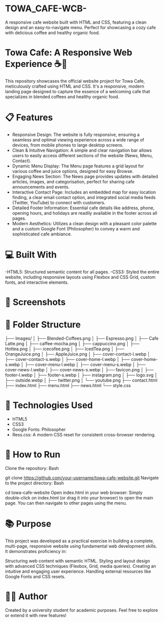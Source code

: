 # TOWA_CAFE-WCB-
A responsive cafe website built with HTML and CSS, featuring a clean design and an easy-to-navigate menu. Perfect for showcasing a cozy cafe with delicious coffee and healthy organic food.

# Towa Cafe: A Responsive Web Experience ☕🍰
This repository showcases the official website project for Towa Cafe, meticulously crafted using HTML and CSS. It's a responsive, modern landing page designed to capture the essence of a welcoming cafe that specializes in blended coffees and healthy organic food.

# 📋 Features
- Responsive Design: The website is fully responsive, ensuring a seamless and optimal viewing experience across a wide range of devices, from mobile phones to large desktop screens.
- Clean & Intuitive Navigation: A simple and clear navigation bar allows users to easily access different sections of the website (News, Menu, Contact).
- Dynamic Menu Display: The Menu page features a grid layout for various coffee and juice options, designed for easy Browse.
- Engaging News Section: The News page provides updates with detailed articles, images, and categorisation, perfect for sharing cafe announcements and events.
- Interactive Contact Page: Includes an embedded map for easy location finding, a clear email contact option, and integrated social media feeds (Twitter, YouTube) to connect with customers.
- Detailed Footer Information: Essential cafe details like address, phone, opening hours, and holidays are readily available in the footer across all pages.
- Modern Aesthetics: Utilizes a clean design with a pleasant color palette and a custom Google Font (Philosopher) to convey a warm and sophisticated cafe ambiance.

# 💻 Built With
-HTML5: Structured semantic content for all pages.
-CSS3: Styled the entire website, including responsive layouts using Flexbox and CSS Grid, custom fonts, and interactive elements.

# 📸 Screenshots


# 📂 Folder Structure
├── Images/
│   ├── Blended-Coffees.png
│   ├── Espresso.png
│   ├── Cafe Latte.png
│   ├── caffee-mocha.png
│   ├── cappuccino.png
│   ├── Hottea.png
│   ├── icecofee.png
│   ├── IcedTea.png
│   ├── OrangeJuice.png
│   ├── AppleJuice.png
│   ├── cover-contact-l.webp
│   ├── cover-contact-s.webp
│   ├── cover-home-l.webp
│   ├── cover-home-s.webp
│   ├── cover-menu-l.webp
│   ├── cover-menu-s.webp
│   ├── cover-news-l.webp
│   ├── cover-news-s.webp
│   ├── favicon.png
│   ├── footer-l.webp
│   ├── footer-s.webp
│   ├── instagram.png
│   ├── logo.svg
│   ├── outside.webp
│   ├── twitter.png
│   └── youtube.png
├── contact.html
├── index.html
├── menu.html
├── news.html
└── style.css

# 📐 Technologies Used
- HTML5
- CSS3
- Google Fonts: Philosopher
- Ress.css: A modern CSS reset for consistent cross-browser rendering.

# 🚀 How to Run
Clone the repository:
Bash

git clone https://github.com/your-username/towa-cafe-website.git
Navigate to the project directory:
Bash

cd towa-cafe-website
Open index.html in your web browser: Simply double-click on index.html (or drag it into your browser) to open the main page. You can then navigate to other pages using the menu.

# 📚 Purpose
This project was developed as a practical exercise in building a complete, multi-page, responsive website using fundamental web development skills. It demonstrates proficiency in:

Structuring web content with semantic HTML.
Styling and layout design with advanced CSS techniques (Flexbox, Grid, media queries).
Creating an intuitive and engaging user experience.
Handling external resources like Google Fonts and CSS resets.

# 👩‍🎓 Author
Created by a university student for academic purposes.
Feel free to explore or extend it with new features!

